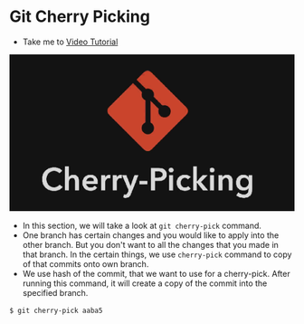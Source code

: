 # Git Cherry Picking
  - Take me to [Video Tutorial](https://kodekloud.com/courses/1085975/lectures/23428019)

  ![r3](../../images/r3.PNG)

- In this section, we will take a look at `git cherry-pick` command.
- One branch has certain changes and you would like to apply into the other branch. But you don't want to all the changes that you made in that branch. In the certain things, we use `cherry-pick` command to copy of that commits onto own branch.  
- We use hash of the commit, that we want to use for a cherry-pick. After running this command, it will create a copy of the commit into the specified branch.

```
$ git cherry-pick aaba5
```
